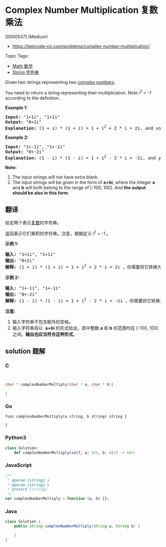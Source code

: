 # Complex Number Multiplication 复数乘法

[0000537] (Medium)

- https://leetcode-cn.com/problems/complex-number-multiplication/

Topic Tags:

- [Math 数学](https://leetcode-cn.com/tag/math/)
- [String 字符串](https://leetcode-cn.com/tag/string/)

Given two strings representing two [complex numbers](https://en.wikipedia.org/wiki/Complex_number).

You need to return a string representing their multiplication. Note i<sup>2</sup> = -1 according to the definition.

**Example 1:**

<pre><b>Input:</b> "1+1i", "1+1i"
<b>Output:</b> "0+2i"
<b>Explanation:</b> (1 + i) * (1 + i) = 1 + i<sup>2</sup> + 2 * i = 2i, and you need convert it to the form of 0+2i.
</pre>

**Example 2:**

<pre><b>Input:</b> "1+-1i", "1+-1i"
<b>Output:</b> "0+-2i"
<b>Explanation:</b> (1 - i) * (1 - i) = 1 + i<sup>2</sup> - 2 * i = -2i, and you need convert it to the form of 0+-2i.
</pre>

**Note:**

1.  The input strings will not have extra blank.
2.  The input strings will be given in the form of **a+bi**, where the integer **a** and **b** will both belong to the range of \[-100, 100\]. And **the output should be also in this form**.

## 翻译

给定两个表示[复数](https://baike.baidu.com/item/%E5%A4%8D%E6%95%B0/254365?fr=aladdin)的字符串。

返回表示它们乘积的字符串。注意，根据定义 i<sup>2</sup> = -1 。

**示例 1:**

<pre><strong>输入:</strong> "1+1i", "1+1i"
<strong>输出:</strong> "0+2i"
<strong>解释:</strong> (1 + i) * (1 + i) = 1 + i<sup>2</sup> + 2 * i = 2i ，你需要将它转换为 0+2i 的形式。
</pre>

**示例 2:**

<pre><strong>输入:</strong> "1+-1i", "1+-1i"
<strong>输出:</strong> "0+-2i"
<strong>解释:</strong> (1 - i) * (1 - i) = 1 + i<sup>2</sup> - 2 * i = -2i ，你需要将它转换为 0+-2i 的形式。 
</pre>

**注意:**

1.  输入字符串不包含额外的空格。
2.  输入字符串将以  **a+bi** 的形式给出，其中整数 **a** 和 **b** 的范围均在 \[-100, 100\] 之间。**输出也应当符合这种形式**。

## solution 题解

### C

```c


char * complexNumberMultiply(char * a, char * b){

}


```

### Go

```golang
func complexNumberMultiply(a string, b string) string {

}
```

### Python3

```python
class Solution:
    def complexNumberMultiply(self, a: str, b: str) -> str:

```

### JavaScript

```javascript
/**
 * @param {string} a
 * @param {string} b
 * @return {string}
 */
var complexNumberMultiply = function (a, b) {};
```

### Java

```java
class Solution {
    public String complexNumberMultiply(String a, String b) {

    }
}
```
